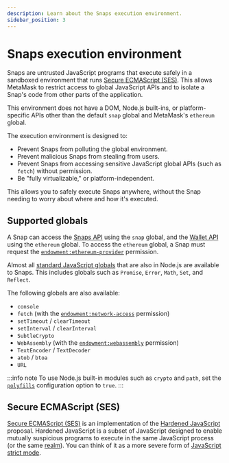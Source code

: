 ```yaml
---
description: Learn about the Snaps execution environment.
sidebar_position: 3
---
```


# Snaps execution environment

Snaps are untrusted JavaScript programs that execute safely in a sandboxed environment that runs
[Secure ECMAScript (SES)](#secure-ecmascript-ses).
This allows MetaMask to restrict access to global JavaScript APIs and to isolate a Snap's code from
other parts of the application.

This environment does not have a DOM, Node.js built-ins, or platform-specific APIs other than the
default `snap` global and MetaMask's `ethereum` global.

The execution environment is designed to:

- Prevent Snaps from polluting the global environment.
- Prevent malicious Snaps from stealing from users.
- Prevent Snaps from accessing sensitive JavaScript global APIs (such as `fetch`) without permission.
- Be "fully virtualizable," or platform-independent.

This allows you to safely execute Snaps anywhere, without the Snap needing to worry about where and
how it's executed.

## Supported globals

A Snap can access the [Snaps API](apis.md#snaps-api) using the `snap` global, and the
[Wallet API](apis.md#wallet-api) using the `ethereum` global.
To access the `ethereum` global, a Snap must request the
[`endowment:ethereum-provider`](../../reference/permissions.md#endowmentethereum-provider) permission.

Almost all
[standard JavaScript globals](https://developer.mozilla.org/en-US/docs/Web/JavaScript/Reference/Global_Objects)
that are also in Node.js are available to Snaps.
This includes globals such as `Promise`, `Error`, `Math`, `Set`, and `Reflect`.

The following globals are also available:

- `console`
- `fetch` (with the
  [`endowment:network-access`](../../reference/permissions.md#endowmentnetwork-access) permission)
- `setTimeout` / `clearTimeout`
- `setInterval` / `clearInterval`
- `SubtleCrypto`
- `WebAssembly` (with the
  [`endowment:webassembly`](../../reference/permissions.md#endowmentwebassembly) permission)
- `TextEncoder` / `TextDecoder`
- `atob` / `btoa`
- `URL`

:::info note
To use Node.js built-in modules such as `crypto` and `path`, set the
[`polyfills`](../../reference/cli/options.md#polyfills) configuration option to `true`.
:::

## Secure ECMAScript (SES)

[Secure ECMAScript (SES)](https://github.com/endojs/endo/tree/master/packages/ses) is an implementation of the [Hardened JavaScript](https://hardenedjs.org/) proposal. 
Hardened JavaScript is a subset of JavaScript designed to enable mutually suspicious programs to execute in the same JavaScript process
(or the same [realm](https://tc39.es/ecma262/#realm)).
You can think of it as a more severe form of
[JavaScript strict mode](https://developer.mozilla.org/en-US/docs/Web/JavaScript/Reference/Strict_mode).
